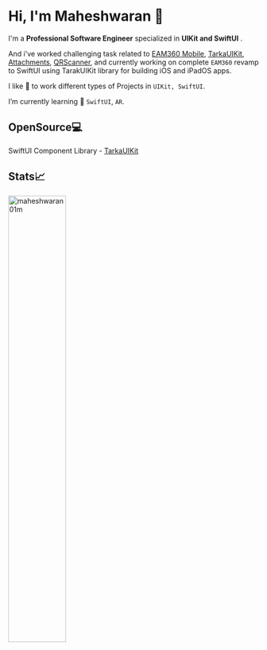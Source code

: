 
<!--
**maheshwaran01m/maheshwaran01m** is a ✨ _special_ ✨ repository because its `README.md` (this file) appears on your GitHub profile.

### Hi there 👋
Here are some ideas to get you started:

- 🔭 I’m currently working on ...
- 🌱 I’m currently learning ...
- 👯 I’m looking to collaborate on ...
- 🤔 I’m looking for help with ...
- 💬 Ask me about ...
- 📫 How to reach me: ...
- 😄 Pronouns: ...
- ⚡ Fun fact: ...
-->

# Hi, I'm Maheshwaran 👋

I'm a **Professional Software Engineer** specialized in **UIKit and SwiftUI** .

And i've worked challenging task related to  [EAM360 Mobile](https://apps.apple.com/in/app/eam360-mobile-app-for-maximo/id1076817566), [TarkaUIKit](https://github.com/tarkalabs/tarka-ui-kit-ios.git), [Attachments](https://github.com/maheshwaran01m/Attachments), [QRScanner](https://github.com/maheshwaran01m/QRScanner), and currently working on complete `EAM360` revamp to SwiftUI using TarakUIKit library for building iOS and iPadOS apps.
  
I like 🎯 to work different types of Projects in `UIKit, SwiftUI`.

I’m currently learning 🌱 `SwiftUI`, `AR`.


## OpenSource💻

SwiftUI Component Library - [TarkaUIKit](https://github.com/tarkalabs/tarka-ui-kit-ios.git) 



## Stats📈

<p align="leading"> 
  <img width="48%" src="https://github-readme-streak-stats.herokuapp.com/?user=maheshwaran01m&theme=highcontrast&hide_border=true" alt="maheshwaran01m" />
  </p>

<!--
<p align="leading">

  <img width="48%" src="https://github-readme-stats.vercel.app/api?username=maheshwaran01m&show_icons=true&theme=dracula&title_color=ff8000&text_color=ffffff&locale=en&hide_border=true" alt="maheshwaran01m"/> 
</p>

  <p align="leading">
<img width="40%" src="https://github-readme-stats.vercel.app/api/top-langs?username=maheshwaran01m&show_icons=true&theme=dracula&title_color=ff8000&text_color=ffffff&locale=en&layout=compact&hide_border=true" alt="maheshwaran01m" /> 
  </p>

  ![Apple](https://img.shields.io/badge/Apple-%23000000.svg?style=for-the-badge&logo=apple&logoColor=white) ![Swift](https://img.shields.io/badge/swift-F54A2A?style=for-the-badge&logo=swift&logoColor=white) ![iOS](https://img.shields.io/badge/iOS-000000?style=for-the-badge&logo=ios&logoColor=white) ![macOS](https://img.shields.io/badge/mac%20os-000000?style=for-the-badge&logo=macos&logoColor=F0F0F0)
   -->   
